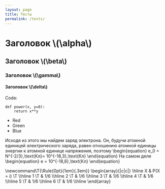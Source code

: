 ```yaml
---
layout: page
title: Тесты
permalink: /tests/
---
```

# Заголовок \\(\alpha\\)
## Заголовок \\(\beta\\)
### Заголовок \\(\gamma\\)
#### Заголовок \\(\delta\\)

Code:

    def power(x, y=0):
    	return x**y


+   Red
+   Green
+   Blue


Исходя из этого мы найдем заряд электрона. Он, будучи атомной единицей электрического заряда, равен отношению атомной единицы энергии к атомной единице напряжения, поэтому
\begin{equation}
e_0 = N^{-2/3}\,\text{Кл}=  10^{-18,3}\,\text{Кл}
\end{equation} 
На самом деле
\begin{equation}
e =  10^{-18,8}\,\text{Кл}
\end{equation}

\newcommand\T{\Rule{0pt}{1em}{.3em}}
\begin{array}{|c|c|}
\hline X & P(X = i) \T \\\hline
  1 \T & 1/6 \\\hline
  2 \T & 1/6 \\\hline
  3 \T & 1/6 \\\hline
  4 \T & 1/6 \\\hline
  5 \T & 1/6 \\\hline
  6 \T & 1/6 \\\hline
\end{array}